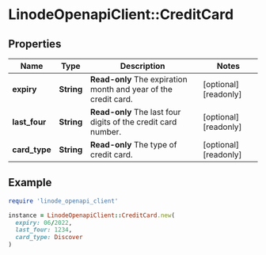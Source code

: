# LinodeOpenapiClient::CreditCard

## Properties

| Name | Type | Description | Notes |
| ---- | ---- | ----------- | ----- |
| **expiry** | **String** | __Read-only__ The expiration month and year of the credit card. | [optional][readonly] |
| **last_four** | **String** | __Read-only__ The last four digits of the credit card number. | [optional][readonly] |
| **card_type** | **String** | __Read-only__ The type of credit card. | [optional][readonly] |

## Example

```ruby
require 'linode_openapi_client'

instance = LinodeOpenapiClient::CreditCard.new(
  expiry: 06/2022,
  last_four: 1234,
  card_type: Discover
)
```

